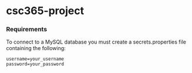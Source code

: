 # csc365-project

### Requirements 
To connect to a MySQL database you must create a secrets.properties file containing the following:

    username=your_username
    password=your_password
  
